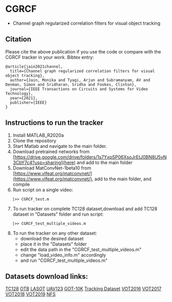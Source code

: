 # CGRCF
- Channel graph regularized correlation filters for visual object tracking

## Citation
Please cite the above publication if you use the code or compare with the CGRCF tracker in your work. Bibtex entry:
```
@article{jain2021channel,
  title={Channel graph regularized correlation filters for visual object tracking},
  author={Jain, Monika and Tyagi, Arjun and Subramanyam, AV and Denman, Simon and Sridharan, Sridha and Fookes, Clinton},
  journal={IEEE Transactions on Circuits and Systems for Video Technology},
  year={2021},
  publisher={IEEE}
} 
```
## Instructions to run the tracker
1. Install MATLAB_R2020a
2. Clone the repository
3. Start Matlab and navigate to the main folder.  
4. Download pretrained networks from [https://drive.google.com/drive/folders/1s7YxpSP06XsoJrEtJ0BN8U5yN3CbY7c4?usp=sharing](here) and add to the main folder
5. Download MatConvNet-1beta10 from [https://www.vlfeat.org/matconvnet/](https://www.vlfeat.org/matconvnet/), add to the main folder, and compile
6. Run script on a single video:
```
   |>> CGRCF_test.m
```
7. To run tracker on complete TC128 dataset,download and add TC128 dataset in "Datasets" folder and run script:
```
   |>> CGRCF_test_multiple_videos.m
``` 
8. To run the tracker on any other dataset:
    - download the desired dataset
    - place it in the "Datasets" folder
    - edit the data path in the "CGRCF_test_multiple_videos.m"
    - change "load_video_info.m" accordingly 
    - and run "CGRCF_test_multiple_videos.m"  

## Datasets download links:

[TC128](https://www3.cs.stonybrook.edu/~hling/data/TColor-128/TColor-128.html)
[OTB](http://cvlab.hanyang.ac.kr/tracker_benchmark/datasets.html)
[LASOT](https://cis.temple.edu/lasot/)
[UAV123](https://cemse.kaust.edu.sa/ivul/uav123)
[GOT-10K](http://got-10k.aitestunion.com/downloads)
[Tracking Dataset](https://cmp.felk.cvut.cz/~vojirtom/)
[VOT2016](https://www.votchallenge.net/vot2016/dataset.html)
[VOT2017](https://www.votchallenge.net/vot2017/dataset.html)
[VOT2018](https://www.votchallenge.net/vot2018/dataset.html)
[VOT2019](https://www.votchallenge.net/vot2019/dataset.html)
[NFS](http://www.ci2cv.net/projects/need-for-speed-dataset/)
